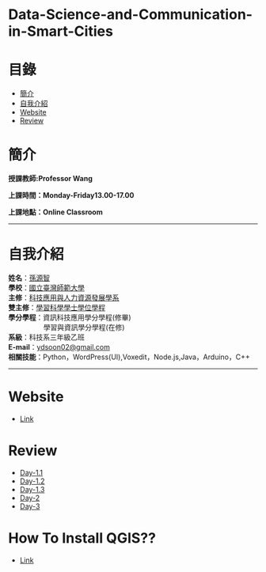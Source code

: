 # Data-Science-and-Communication-in-Smart-Cities
# 目錄
+ [簡介](https://github.com/yuancc12/Image-Processing#%E7%B0%A1%E4%BB%8B)
+ [自我介紹](https://github.com/yuancc12/Image-Processing#%E8%87%AA%E6%88%91%E4%BB%8B%E7%B4%B9)
+ [Website](https://github.com/yuancc12/Image-Processing/blob/main/README.md#%E4%BD%9C%E6%A5%AD%E5%B0%88%E5%8D%80)
+ [Review](https://github.com/yuancc12/Image-Processing/blob/main/README.md#%E8%AA%B2%E5%A0%82%E8%AC%9B%E7%BE%A9)

# 簡介
**授課教師:Professor Wang**

**上課時間：Monday-Friday13.00-17.00**

**上課地點：Online Classroom**
***
# 自我介紹
**姓名**：[孫源智](https://yuancc12.github.io/web/mypages/)\
**學校**：[國立臺灣師範大學](https://www.ntnu.edu.tw/)\
**主修**：[科技應用與人力資源發展學系](https://www.tahrd.ntnu.edu.tw/)\
**雙主修**：[學習科學學士學位學程](https://www.upls.ntnu.edu.tw/)\
**學分學程**：資訊科技應用學分學程(修畢)\
&nbsp;&nbsp;&nbsp;&nbsp;&nbsp;&nbsp;&nbsp;&nbsp;&nbsp;&nbsp;&nbsp;&nbsp;&nbsp;&nbsp;&nbsp;&nbsp; &nbsp;學習與資訊學分學程(在修)\
**系級**：科技系三年級乙班\
**E-mail**：ydsoon02@gmail.com\
**相關技能**：Python，WordPress(UI),Voxedit，Node.js,Java，Arduino，C++
***
# Website
+ [Link](https://web.ntnu.edu.tw/~cw/icoil/)
# Review
+ [Day-1.1](https://web.ntnu.edu.tw/~cw/icoil/lectures/smart-cities/icoil-2023-course-overview.pdf)
+ [Day-1.2](https://web.ntnu.edu.tw/~cw/icoil/lectures/smart-cities/icoil-2023-konomi-day1.pdf)
+ [Day-1.3](https://web.ntnu.edu.tw/~cw/icoil/lectures/smart-cities/icoil-2023-wang-day1.pdf)
+ [Day-2](https://web.ntnu.edu.tw/~cw/icoil/lectures/data-science/Day2-1-icoil-2023-konomi-day2.pdf)
+ [Day-3](https://web.ntnu.edu.tw/~cw/icoil/lectures/data-communication/day3-lecture.pdf)

# How To Install QGIS??
+ [Link](https://www.youtube.com/watch?v=uQmbgfmG8Is)

